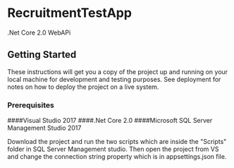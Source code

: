 # RecruitmentTestApp
.Net Core 2.0 WebAPi

## Getting Started

These instructions will get you a copy of the project up and running on your local machine for development and testing purposes. See deployment for notes on how to deploy the project on a live system.

### Prerequisites

####Visual Studio 2017
####.Net Core 2.0
####Microsoft SQL Server Management Studio 2017

Download the project and run the two scripts which are inside the "Scripts" folder in SQL Server Management studio. 
Then open the project from VS and change the connection string property which is in appsettings.json file.



